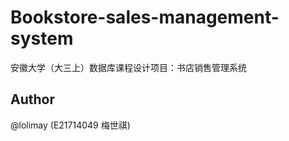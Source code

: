 # Bookstore-sales-management-system
安徽大学（大三上）数据库课程设计项目：书店销售管理系统

## Author
@lolimay (E21714049 梅世祺)
